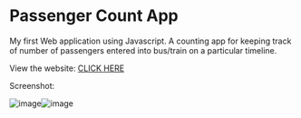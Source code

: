 # Passenger Count App

My first Web application using Javascript. A counting app for keeping track of number of passengers entered into bus/train on a particular timeline.

View the website: [CLICK HERE](https://64a52b8b59d917728cd980c9--keen-bombolone-10bfb2.netlify.app/)

Screenshot:

![image](https://github.com/JoelVStan/Passenger-Count-App/assets/101164781/4a3fcafa-518c-4f4d-bc95-5ae1e8af9cdf)![image](https://github.com/JoelVStan/Passenger-Count-App/assets/101164781/dbe2134d-87bc-41c8-9cc3-7f5b48cdab2c)

